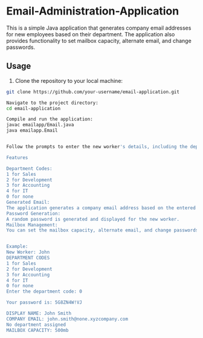 # Email-Administration-Application
This is a simple Java application that generates company email addresses for new employees based on their department. The application also provides functionality to set mailbox capacity, alternate email, and change passwords.

## Usage

1. Clone the repository to your local machine:

```bash
git clone https://github.com/your-username/email-application.git

Navigate to the project directory:
cd email-application

Compile and run the application:
javac emailapp/Email.java
java emailapp.Email


Follow the prompts to enter the new worker's details, including the department code.

Features

Department Codes:
1 for Sales
2 for Development
3 for Accounting
4 for IT
0 for none
Generated Email:
The application generates a company email address based on the entered information.
Password Generation:
A random password is generated and displayed for the new worker.
Mailbox Management:
You can set the mailbox capacity, alternate email, and change passwords.


Example:
New Worker: John
DEPARTMENT CODES
1 for Sales
2 for Development
3 for Accounting
4 for IT
0 for none
Enter the department code: 0

Your password is: 5G8ZN4W!VJ

DISPLAY NAME: John Smith
COMPANY EMAIL: john.smith@none.xyzcompany.com
No department assigned
MAILBOX CAPACITY: 500mb
